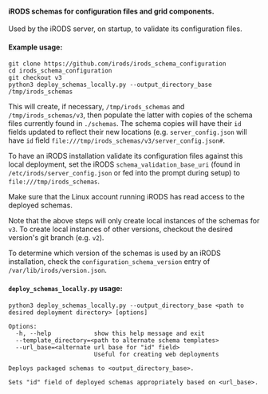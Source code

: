 #### iRODS schemas for configuration files and grid components.

Used by the iRODS server, on startup, to validate its configuration files.

#### Example usage:

```
git clone https://github.com/irods/irods_schema_configuration
cd irods_schema_configuration
git checkout v3
python3 deploy_schemas_locally.py --output_directory_base /tmp/irods_schemas
```

This will create, if necessary, `/tmp/irods_schemas` and `/tmp/irods_schemas/v3`, then populate the latter with copies of the schema files currently found in `./schemas`. The schema copies will have their `id` fields updated to reflect their new locations (e.g. `server_config.json` will have `id` field `file:///tmp/irods_schemas/v3/server_config.json#`.

To have an iRODS installation validate its configuration files against this local deployment, set the iRODS `schema_validation_base_uri` (found in `/etc/irods/server_config.json` or fed into the prompt during setup) to `file:///tmp/irods_schemas`.

Make sure that the Linux account running iRODS has read access to the deployed schemas.

Note that the above steps will only create local instances of the schemas for `v3`. To create local instances of other versions, checkout the desired version's git branch (e.g. `v2`).

To determine which version of the schemas is used by an iRODS installation, check the `configuration_schema_version` entry of `/var/lib/irods/version.json`.

#### `deploy_schemas_locally.py` usage:

```
python3 deploy_schemas_locally.py --output_directory_base <path to desired deployment directory> [options]

Options:
  -h, --help            show this help message and exit
  --template_directory=<path to alternate schema templates>
  --url_base=<alternate url base for "id" field>
                        Useful for creating web deployments

Deploys packaged schemas to <output_directory_base>.

Sets "id" field of deployed schemas appropriately based on <url_base>.
```
